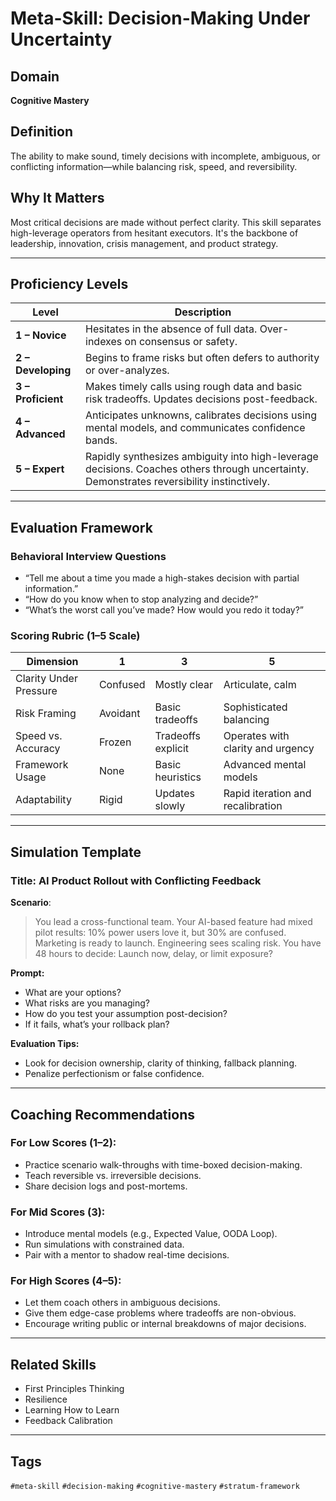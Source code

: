 # Meta-Skill: Decision-Making Under Uncertainty

## Domain
**Cognitive Mastery**

## Definition
The ability to make sound, timely decisions with incomplete, ambiguous, or conflicting information—while balancing risk, speed, and reversibility.

## Why It Matters
Most critical decisions are made without perfect clarity. This skill separates high-leverage operators from hesitant executors. It's the backbone of leadership, innovation, crisis management, and product strategy.

---

## Proficiency Levels

| Level | Description |
|-------|-------------|
| **1 – Novice** | Hesitates in the absence of full data. Over-indexes on consensus or safety. |
| **2 – Developing** | Begins to frame risks but often defers to authority or over-analyzes. |
| **3 – Proficient** | Makes timely calls using rough data and basic risk tradeoffs. Updates decisions post-feedback. |
| **4 – Advanced** | Anticipates unknowns, calibrates decisions using mental models, and communicates confidence bands. |
| **5 – Expert** | Rapidly synthesizes ambiguity into high-leverage decisions. Coaches others through uncertainty. Demonstrates reversibility instinctively. |

---

## Evaluation Framework

### Behavioral Interview Questions
- “Tell me about a time you made a high-stakes decision with partial information.”
- “How do you know when to stop analyzing and decide?”
- “What’s the worst call you’ve made? How would you redo it today?”

### Scoring Rubric (1–5 Scale)
| Dimension | 1 | 3 | 5 |
|-----------|---|---|---|
| Clarity Under Pressure | Confused | Mostly clear | Articulate, calm |
| Risk Framing | Avoidant | Basic tradeoffs | Sophisticated balancing |
| Speed vs. Accuracy | Frozen | Tradeoffs explicit | Operates with clarity and urgency |
| Framework Usage | None | Basic heuristics | Advanced mental models |
| Adaptability | Rigid | Updates slowly | Rapid iteration and recalibration |

---

## Simulation Template

### Title: AI Product Rollout with Conflicting Feedback

**Scenario**:
> You lead a cross-functional team. Your AI-based feature had mixed pilot results: 10% power users love it, but 30% are confused. Marketing is ready to launch. Engineering sees scaling risk. You have 48 hours to decide: Launch now, delay, or limit exposure?

**Prompt:**
- What are your options?
- What risks are you managing?
- How do you test your assumption post-decision?
- If it fails, what’s your rollback plan?

**Evaluation Tips:**
- Look for decision ownership, clarity of thinking, fallback planning.
- Penalize perfectionism or false confidence.

---

## Coaching Recommendations

### For Low Scores (1–2):
- Practice scenario walk-throughs with time-boxed decision-making.
- Teach reversible vs. irreversible decisions.
- Share decision logs and post-mortems.

### For Mid Scores (3):
- Introduce mental models (e.g., Expected Value, OODA Loop).
- Run simulations with constrained data.
- Pair with a mentor to shadow real-time decisions.

### For High Scores (4–5):
- Let them coach others in ambiguous decisions.
- Give them edge-case problems where tradeoffs are non-obvious.
- Encourage writing public or internal breakdowns of major decisions.

---

## Related Skills
- First Principles Thinking
- Resilience
- Learning How to Learn
- Feedback Calibration

---

## Tags
`#meta-skill` `#decision-making` `#cognitive-mastery` `#stratum-framework`


